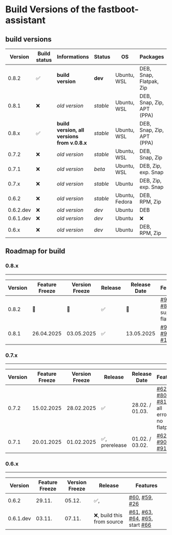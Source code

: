 # Build Versions of the fastboot-assistant
## build versions

| Version     | Build status                 | Informations                                    | Status             | OS                | Packages                    |
| ----------- | ---------------------------- | ----------------------------------------------- | ------------------ | ----------------- | --------------------------- |
| 0.8.2       | :white_check_mark:           | **build version**                               | **dev**            | Ubuntu, WSL       | DEB, Snap, Flatpak, Zip     |
| 0.8.1       | :x:                          | *old version*                                   | *stable*           | Ubuntu, WSL       | DEB, Snap, Zip, APT (PPA)   |
| 0.8.x       | :white_check_mark:           | **build version, all versions from v.0.8.x**    | *stable*           | Ubuntu, WSL       | DEB, Snap, Zip, APT (PPA)   |
| 0.7.2       | :x:                          | *old version*                                   | *stable*           | Ubuntu, WSL       | DEB, Snap, Zip              |
| 0.7.1       | :x:                          | *old version*                                   | *beta*             | Ubuntu, WSL       | DEB, Zip, exp. Snap         |
| 0.7.x       | :x:                          | *old version*                                   | *stable*           | Ubuntu            | DEB, Zip, exp. Snap         |
| 0.6.2       | :x:                          | *old version*                                   | *stable*           | Ubuntu, Fedora    | DEB, RPM, Zip               |
| 0.6.2.dev   | :x:                          | *old version*                                   | *dev*              | Ubuntu            | DEB                         |          
| 0.6.1.dev   | :x:                          | *old version*                                   | *dev*              | Ubuntu            | :x:                         |         
| 0.6.x       | :x:                          | *old version*                                   | *dev*              | Ubuntu            | DEB, RPM, Zip               |

## Roadmap for build
### 0.8.x
---
| Version     | Feature Freeze        | Version Freeze      | Release                         | Release Date      | Features                          |
| ----------- | --------------------- | ------------------- | --------------------------------| ----------------- | --------------------------------- |
| 0.8.2       | &#x1F914;             | &#x1F914;           | :white_check_mark:              | &#x1F914;         | [#97](https://github.com/NachtsternBuild/fastboot-assistant/issues/97), [#81](https://github.com/NachtsternBuild/fastboot-assistant/issues/81) support flatpak |
| 0.8.1       | 26.04.2025            | 03.05.2025          | :white_check_mark:              | 13.05.2025        | [#93](https://github.com/NachtsternBuild/fastboot-assistant/issues/93), [#99](https://github.com/NachtsternBuild/fastboot-assistant/issues/99), [#100](https://github.com/NachtsternBuild/fastboot-assistant/issues/100) |


### 0.7.x
---
| Version     | Feature Freeze        | Version Freeze      | Release                         | Release Date      | Features                          |
| ----------- | --------------------- | ------------------- | --------------------------------| ----------------- | --------------------------------- |
| 0.7.2       | 15.02.2025            | 28.02.2025          | :white_check_mark:              | 28.02. / 01.03.   | [#62](https://github.com/NachtsternBuild/fastboot-assistant/issues/62), [#80](https://github.com/NachtsternBuild/fastboot-assistant/issues/80), [#81](https://github.com/NachtsternBuild/fastboot-assistant/issues/81), fix all errors, no flatpak |
| 0.7.1       | 20.01.2025            | 01.02.2025          | :white_check_mark:, prerelease  | 01.02. / 03.02.   | [#62](https://github.com/NachtsternBuild/fastboot-assistant/issues/62), [#90](https://github.com/NachtsternBuild/fastboot-assistant/issues/90), [#91](https://github.com/NachtsternBuild/fastboot-assistant/issues/91) |

### 0.6.x
---
| Version     | Feature Freeze        | Version Freeze      | Release                       | Features                          |
| ----------- | --------------------- | ------------------- | ------------------------------| --------------------------------- |
| 0.6.2       | 29.11.                | 05.12.              | :white_check_mark:,           | [#60](https://github.com/NachtsternBuild/fastboot-assistant/issues/60), [#59](https://github.com/NachtsternBuild/fastboot-assistant/issues/59), [#26](https://github.com/NachtsternBuild/fastboot-assistant/issues/26)          |
| 0.6.1.dev   | 03.11.                | 07.11.              | :x:, build this from source   | [#61](https://github.com/NachtsternBuild/fastboot-assistant/issues/61), [#63](https://github.com/NachtsternBuild/fastboot-assistant/issues/63), [#64](https://github.com/NachtsternBuild/fastboot-assistant/issues/64), [#65](https://github.com/NachtsternBuild/fastboot-assistant/issues/65), start [#66](https://github.com/NachtsternBuild/fastboot-assistant/issues/66)               |
